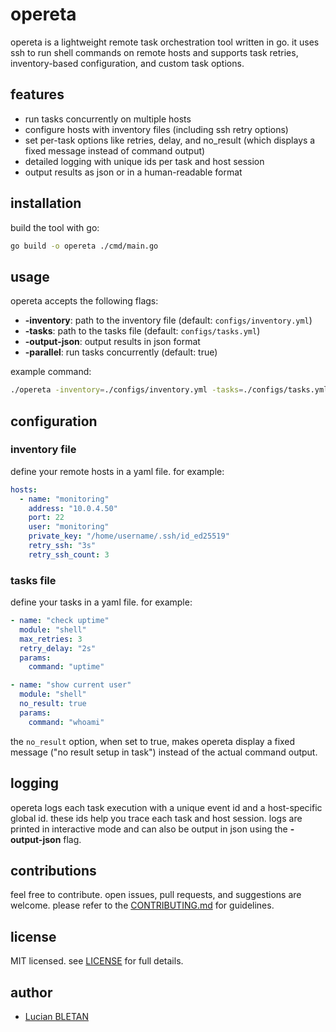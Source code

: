 # opereta

opereta is a lightweight remote task orchestration tool written in go. it uses ssh to run shell commands on remote hosts and supports task retries, inventory-based configuration, and custom task options.

## features

- run tasks concurrently on multiple hosts
- configure hosts with inventory files (including ssh retry options)
- set per-task options like retries, delay, and no_result (which displays a fixed message instead of command output)
- detailed logging with unique ids per task and host session
- output results as json or in a human-readable format

## installation

build the tool with go:

```sh
go build -o opereta ./cmd/main.go
```

## usage

opereta accepts the following flags:

- **-inventory**: path to the inventory file (default: `configs/inventory.yml`)
- **-tasks**: path to the tasks file (default: `configs/tasks.yml`)
- **-output-json**: output results in json format
- **-parallel**: run tasks concurrently (default: true)

example command:

```sh
./opereta -inventory=./configs/inventory.yml -tasks=./configs/tasks.yml
```

## configuration

### inventory file

define your remote hosts in a yaml file. for example:

```yaml
hosts:
  - name: "monitoring"
    address: "10.0.4.50"
    port: 22
    user: "monitoring"
    private_key: "/home/username/.ssh/id_ed25519"
    retry_ssh: "3s"
    retry_ssh_count: 3
```

### tasks file

define your tasks in a yaml file. for example:

```yaml
- name: "check uptime"
  module: "shell"
  max_retries: 3
  retry_delay: "2s"
  params:
    command: "uptime"

- name: "show current user"
  module: "shell"
  no_result: true
  params:
    command: "whoami"
```

the `no_result` option, when set to true, makes opereta display a fixed message ("no result setup in task") instead of the actual command output.

## logging

opereta logs each task execution with a unique event id and a host-specific global id. these ids help you trace each task and host session. logs are printed in interactive mode and can also be output in json using the **-output-json** flag.

## contributions

feel free to contribute. open issues, pull requests, and suggestions are welcome.
please refer to the [CONTRIBUTING.md](CONTRIBUTING.md) for guidelines.

## license

MIT licensed.
see [LICENSE](LICENSE) for full details.

## author

- [Lucian BLETAN](https://github.com/gni)